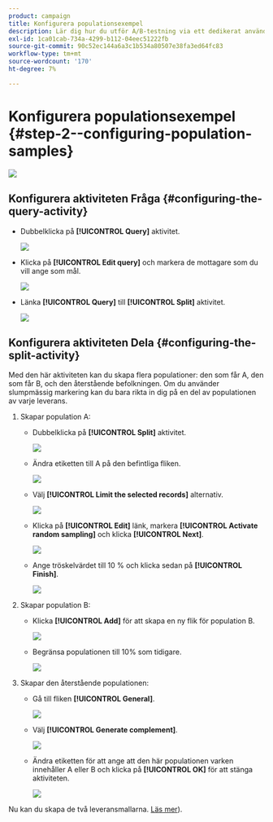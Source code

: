 ```yaml
---
product: campaign
title: Konfigurera populationsexempel
description: Lär dig hur du utför A/B-testning via ett dedikerat användningsfall
exl-id: 1ca01cab-734a-4299-b112-04eec51222fb
source-git-commit: 90c52ec144a6a3c1b534a80507e38fa3ed64fc83
workflow-type: tm+mt
source-wordcount: '170'
ht-degree: 7%

---
```


# Konfigurera populationsexempel {#step-2--configuring-population-samples}

![](../../assets/common.svg)

## Konfigurera aktiviteten Fråga {#configuring-the-query-activity}

* Dubbelklicka på **[!UICONTROL Query]** aktivitet.

   ![](assets/use_case_abtesting_createrecipients_001.png)

* Klicka på **[!UICONTROL Edit query]** och markera de mottagare som du vill ange som mål.

   ![](assets/use_case_abtesting_createrecipients_002.png)

* Länka **[!UICONTROL Query]** till **[!UICONTROL Split]** aktivitet.

   ![](assets/use_case_abtesting_createrecipients_003.png)

## Konfigurera aktiviteten Dela {#configuring-the-split-activity}

Med den här aktiviteten kan du skapa flera populationer: den som får A, den som får B, och den återstående befolkningen. Om du använder slumpmässig markering kan du bara rikta in dig på en del av populationen av varje leverans.

1. Skapar population A:

   * Dubbelklicka på **[!UICONTROL Split]** aktivitet.

      ![](assets/use_case_abtesting_createrecipients_004.png)

   * Ändra etiketten till A på den befintliga fliken.

      ![](assets/use_case_abtesting_createrecipients_005.png)

   * Välj **[!UICONTROL Limit the selected records]** alternativ.

      ![](assets/use_case_abtesting_createrecipients_006.png)

   * Klicka på **[!UICONTROL Edit]** länk, markera **[!UICONTROL Activate random sampling]** och klicka **[!UICONTROL Next]**.

      ![](assets/use_case_abtesting_createrecipients_007.png)

   * Ange tröskelvärdet till 10 % och klicka sedan på **[!UICONTROL Finish]**.

      ![](assets/use_case_abtesting_createrecipients_008.png)

1. Skapar population B:

   * Klicka **[!UICONTROL Add]** för att skapa en ny flik för population B.

      ![](assets/use_case_abtesting_createrecipients_009.png)

   * Begränsa populationen till 10% som tidigare.

      ![](assets/use_case_abtesting_createrecipients_010.png)

1. Skapar den återstående populationen:

   * Gå till fliken **[!UICONTROL General]**.

      ![](assets/use_case_abtesting_createrecipients_011.png)

   * Välj **[!UICONTROL Generate complement]**.

      ![](assets/use_case_abtesting_createrecipients_012.png)

   * Ändra etiketten för att ange att den här populationen varken innehåller A eller B och klicka på **[!UICONTROL OK]** för att stänga aktiviteten.

      ![](assets/use_case_abtesting_createrecipients_013.png)

Nu kan du skapa de två leveransmallarna. [Läs mer](a-b-testing-uc-delivery-templates.md)).
